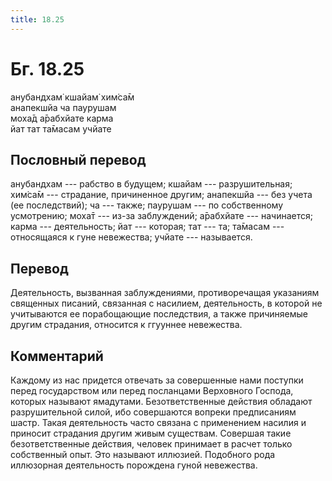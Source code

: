 ```yaml
---
title: 18.25
---
```


# Бг. 18.25
анубандхам̇ кшайам̇ хим̇са̄м<br/>
анапекшйа ча паурушам<br/>
моха̄д а̄рабхйате карма<br/>
йат тат та̄масам учйате
## Пословный перевод

анубандхам --- рабство в будущем; кшайам --- разрушительная; хим̇са̄м ---
страдание, причиненное другим; анапекшйа --- без учета (ее последствий);
ча --- также; паурушам --- по собственному усмотрению; моха̄т --- из-за
заблуждений; а̄рабхйате --- начинается; карма --- деятельность; йат ---
которая; тат --- та; та̄масам --- относящаяся к гуне невежества; учйате
--- называется.

## Перевод

Деятельность, вызванная заблуждениями, противоречащая указаниям
священных писаний, связанная с насилием, деятельность, в которой не
учитываются ее порабощающие последствия, а также причиняемые другим
страдания, относится к ггууннее невежества.

## Комментарий

Каждому из нас придется отвечать за совершенные нами поступки перед
государством или перед посланцами Верховного Господа, которых называют
ямадутами. Безответственные действия обладают разрушительной силой, ибо
совершаются вопреки предписаниям шастр. Такая деятельность часто связана
с применением насилия и приносит страдания другим живым существам.
Совершая такие безответственные действия, человек принимает в расчет
только собственный опыт. Это называют иллюзией. Подобного рода
иллюзорная деятельность порождена гуной невежества.
